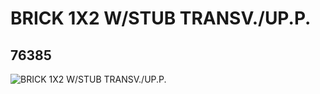 # BRICK 1X2 W/STUB TRANSV./UP.P.
## 76385
![BRICK 1X2 W/STUB TRANSV./UP.P.](https://lc-www-live-s.legocdn.com/media/bricks/5/2/4141113.jpg)